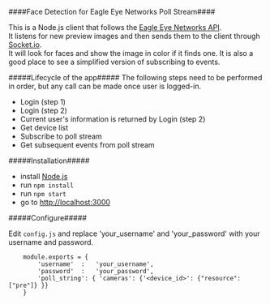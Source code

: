 ####Face Detection for Eagle Eye Networks Poll Stream####

This is a Node.js client that follows the [Eagle Eye Networks API](https://apidocs.eagleeyenetworks.com/apidocs/).  
It listens for new preview images and then sends them to the client through [Socket.io](http://socket.io).  
It will look for faces and show the image in color if it finds one.
It is also a good place to see a simplified version of subscribing to events.

#####Lifecycle of the app#####
The following steps need to be performed in order, but any call can be made once user is logged-in.

 - Login (step 1)
 - Login (step 2)
 - Current user's information is returned by Login (step 2)
 - Get device list
 - Subscribe to poll stream
 - Get subsequent events from poll stream

#####Installation#####

 - install [Node.js](http://nodejs.org)
 - run `npm install	` 
 - run `npm start	`
 - go to [http://localhost:3000](http://localhost:3000)


#####Configure#####

 Edit `config.js` and replace 'your_username' and 'your_password' with your username and password.


        module.exports = {
            'username'  :   'your_username',
            'password'  :   'your_password',
            'poll_string': { 'cameras': {'<device_id>': {"resource": ["pre"]} }} 
        }


